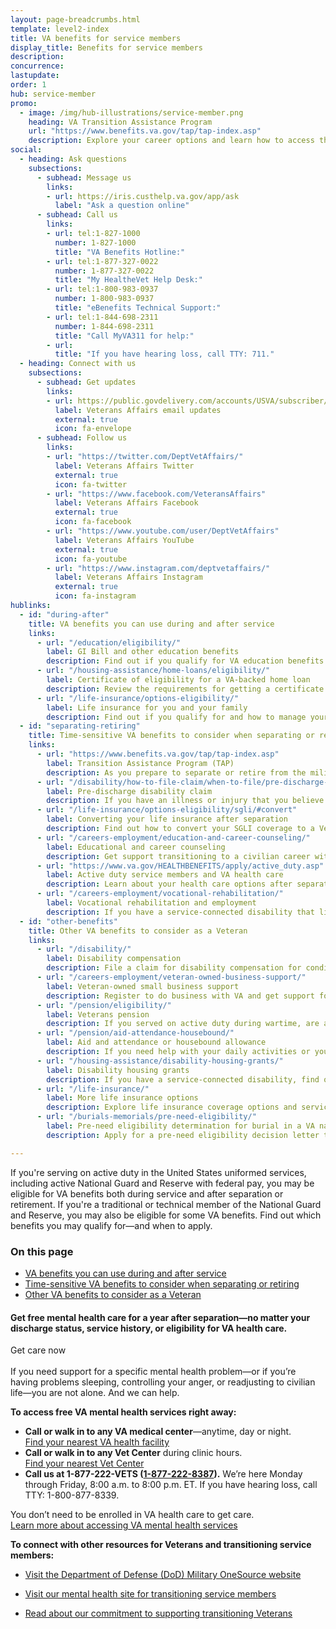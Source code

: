 ```yaml
---
layout: page-breadcrumbs.html
template: level2-index
title: VA benefits for service members
display_title: Benefits for service members
description: 
concurrence:
lastupdate:
order: 1
hub: service-member
promo:
  - image: /img/hub-illustrations/service-member.png
    heading: VA Transition Assistance Program 
    url: "https://www.benefits.va.gov/tap/tap-index.asp"
    description: Explore your career options and learn how to access the VA benefits you've earned.
social:
  - heading: Ask questions
    subsections:
      - subhead: Message us
        links:
        - url: https://iris.custhelp.va.gov/app/ask
          label: "Ask a question online"
      - subhead: Call us
        links:
        - url: tel:1-827-1000
          number: 1-827-1000
          title: "VA Benefits Hotline:"
        - url: tel:1-877-327-0022
          number: 1-877-327-0022
          title: "My HealtheVet Help Desk:"
        - url: tel:1-800-983-0937
          number: 1-800-983-0937
          title: "eBenefits Technical Support:"
        - url: tel:1-844-698-2311
          number: 1-844-698-2311
          title: "Call MyVA311 for help:"
        - url:
          title: "If you have hearing loss, call TTY: 711."
  - heading: Connect with us
    subsections:
      - subhead: Get updates
        links:
        - url: https://public.govdelivery.com/accounts/USVA/subscriber/new/
          label: Veterans Affairs email updates
          external: true
          icon: fa-envelope
      - subhead: Follow us
        links:
        - url: "https://twitter.com/DeptVetAffairs/"
          label: Veterans Affairs Twitter
          external: true
          icon: fa-twitter
        - url: "https://www.facebook.com/VeteransAffairs"
          label: Veterans Affairs Facebook
          external: true
          icon: fa-facebook
        - url: "https://www.youtube.com/user/DeptVetAffairs"
          label: Veterans Affairs YouTube
          external: true
          icon: fa-youtube
        - url: "https://www.instagram.com/deptvetaffairs/"
          label: Veterans Affairs Instagram
          external: true
          icon: fa-instagram
hublinks:
  - id: "during-after"
    title: VA benefits you can use during and after service
    links:
      - url: "/education/eligibility/"
        label: GI Bill and other education benefits
        description: Find out if you qualify for VA education benefits to help pay for school or training. If you qualify for the Post-9/11 GI Bill, learn how to transfer your unused benefits to your spouse or dependent children. <br> <b>Open to active-duty and inactive-duty service members</b>
      - url: "/housing-assistance/home-loans/eligibility/"
        label: Certificate of eligibility for a VA-backed home loan
        description: Review the requirements for getting a certificate of eligibility to buy, build, improve, or refinance a home. <br> <b>Open to active-duty and inactive-duty service members</b>
      - url: "/life-insurance/options-eligibility/"
        label: Life insurance for you and your family
        description: Find out if you qualify for and how to manage your SGLI coverage, and learn about coverage options for you and your family after separation or retirement. <br> <b>Open to active-duty and inactive-duty service members</b>
  - id: "separating-retiring"
    title: Time-sensitive VA benefits to consider when separating or retiring
    links:
      - url: "https://www.benefits.va.gov/tap/tap-index.asp"
        label: Transition Assistance Program (TAP)
        description: As you prepare to separate or retire from the military, you can go to a TAP briefing to explore your career options and learn how to access the VA benefits you've earned. <br> <b>Open to active-duty and inactive-duty service members</b>
      - url: "/disability/how-to-file-claim/when-to-file/pre-discharge-claim/"
        label: Pre-discharge disability claim
        description: If you have an illness or injury that you believe was caused—or made worse—by your service, learn how to file a disability claim through the Benefits Delivery at Discharge program. This may help speed up your claim so you can get your benefits sooner. You'll need to file 180 to 90 days before separation. <br> <b>Open to active-duty and inactive-duty service members</b>
      - url: "/life-insurance/options-eligibility/sgli/#convert"
        label: Converting your life insurance after separation
        description: Find out how to convert your SGLI coverage to a Veterans' Group Life Insurance (VGLI) or commercial policy. Learn about other options for coverage if you have service-connected disabilities. In some cases, you must act within 120 days of separation to ensure no lapse in coverage. <br> <b>Open to active-duty and inactive-duty service members</b>
      - url: "/careers-employment/education-and-career-counseling/"
        label: Educational and career counseling
        description: Get support transitioning to a civilian career with free educational and career counseling (also called Chapter 36). You'll need to apply between 6 months before and 1 year after separation. <br> <b>Open to active-duty service members only</b>        
      - url: "https://www.va.gov/HEALTHBENEFITS/apply/active_duty.asp"
        label: Active duty service members and VA health care
        description: Learn about your health care options after separation or retirement and how to apply for VA health care when you receive your separation or retirement orders. If you're a combat Veteran, apply right away to take advantage of 5 years of enhanced eligibility. <br> <b>Open to active-duty service members only</b>
      - url: "/careers-employment/vocational-rehabilitation/"
        label: Vocational rehabilitation and employment
        description: If you have a service-connected disability that limits your ability to work or prevents you from working, find out how to apply for vocational rehab. You can apply up to 12 years from when you receive your notice of separation or your first VA disability rating. <br> <b>Open to active-duty and inactive-duty service members</b>
  - id: "other-benefits"
    title: Other VA benefits to consider as a Veteran
    links:
      - url: "/disability/"
        label: Disability compensation
        description: File a claim for disability compensation for conditions related to your military service, and manage your benefits over time. <br> <b>Open to active-duty and inactive-duty service members</b>        
      - url: "/careers-employment/veteran-owned-business-support/"
        label: Veteran-owned small business support
        description: Register to do business with VA and get support for your Veteran-owned small business. If you have a service-connected disability, you may qualify for added benefits as a service-disabled Veteran-owned small business. <br> <b>Open to active-duty and inactive-duty service members</b>
      - url: "/pension/eligibility/"
        label: Veterans pension
        description: If you served on active duty during wartime, are at least 65 years old or have a service-connected disability, and have limited or no income, find out if you qualify for a Veterans Pension. <br> <b>Open to active-duty service members only</b>
      - url: "/pension/aid-attendance-housebound/"
        label: Aid and attendance or housebound allowance
        description: If you need help with your daily activities or you’re housebound, check whether you're eligible to have increased aid added to your monthly Veterans pension. <br> <b>Open to active-duty service members only</b>
      - url: "/housing-assistance/disability-housing-grants/"
        label: Disability housing grants
        description: If you have a service-connected disability, find out how to apply for a housing grant to make changes to your home so you can live more independently. <br> <b>Open to active-duty and inactive-duty service members</b>
      - url: "/life-insurance/"    
        label: More life insurance options
        description: Explore life insurance coverage options and services for you and your family, and manage your policy online. <br> <b>Open to active-duty and inactive-duty service members</b>
      - url: "/burials-memorials/pre-need-eligibility/"
        label: Pre-need eligibility determination for burial in a VA national cemetery
        description: Apply for a pre-need eligibility decision letter to confirm that you qualify for burial in a VA national cemetery. This can help you pre-plan, and it can make the process easier for your family members in their time of need. <br> <b>Open to active-duty and inactive-duty service members</b>

---
```


<p class="va-introtext">
If you're serving on active duty in the United States uniformed services, including active National Guard and Reserve with federal pay, you may be eligible for VA benefits both during service and after separation or retirement. If you're a traditional or technical member of the National Guard and Reserve, you may also be eligible for some VA benefits. Find out which benefits you may qualify for—and when to apply.
</p>

<h3>On this page</h3>

<ul>
  <li><a href="#during-after">VA benefits you can use during and after service</a></li>
  <li><a href="#separating-retiring">Time-sensitive VA benefits to consider when separating or retiring</a></li>
  <li><a href="#other-benefits">Other VA benefits to consider as a Veteran</a></li>
</ul>

<div class="usa-alert usa-alert-info">
  <div class="usa-alert-body">
    <h4 class="usa-alert-heading">Get free mental health care for a year after separation—no matter your discharge status, service history, or eligibility for VA health care.</h4>
    <a id="crisis-expander-link">Get care now</a>
    <div id="crisis-expander-content" class="expander-content expander-content-closed">
      <div class="expander-content-inner usa-alert-text">
<br>
If you need support for a specific mental health problem—or if you’re having problems sleeping, controlling your anger, or readjusting to civilian life—you are not alone. And we can help.

**To access free VA mental health services right away:**
- **Call or walk in to any VA medical center**—anytime, day or night. <br>
<a href="https://www.va.gov/find-locations/?zoomLevel=4&page=1&address=&facilityType=health&serviceType">Find your nearest VA health facility</a>
- **Call or walk in to any Vet Center** during clinic hours. <br>
<a href="https://www.va.gov/find-locations/?zoomLevel=4&page=1&address=&facilityType=health&serviceType">Find your nearest Vet Center</a>
- **Call us at 1-877-222-VETS (<a href="tel:+18772228387">1-877-222-8387</a>).** We’re here Monday through Friday, 8:00 a.m. to 8:00 p.m. ET. If you have hearing loss, call TTY: 1-800-877-8339.

You don’t need to be enrolled in VA health care to get care. <br>
<a href="https://www.va.gov/health-care/health-needsconditions/mental-health/">Learn more about accessing VA mental health services</a>

**To connect with other resources for Veterans and transitioning service members:**
- <a href="https://www.militaryonesource.mil/">Visit the Department of Defense (DoD) Military OneSource website</a>
- <a href="https://www.mentalhealth.va.gov/transitioningservice/programs.asp">Visit our mental health site for transitioning service members</a>
- <a href="https://www.whitehouse.gov/presidential-actions/presidential-executive-order-supporting-veteranstransition-uniformed-service-civilian-life/">Read about our commitment to supporting transitioning Veterans</a>

   </div>
  </div>
 </div>
</div>

<script type="text/javascript">
  // Toggle the expandable crisis info
  document.getElementById('crisis-expander-link')
    .addEventListener('click', function () {
      document.getElementById('crisis-expander-content').classList.toggle('expander-content-closed');
    });
</script>

